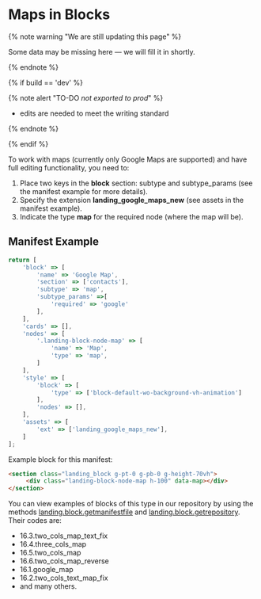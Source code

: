 # Maps in Blocks

{% note warning "We are still updating this page" %}

Some data may be missing here — we will fill it in shortly.

{% endnote %}

{% if build == 'dev' %}

{% note alert "TO-DO _not exported to prod_" %}

- edits are needed to meet the writing standard

{% endnote %}

{% endif %}

To work with maps (currently only Google Maps are supported) and have full editing functionality, you need to:

1. Place two keys in the **block** section: subtype and subtype_params (see the manifest example for more details).
2. Specify the extension **landing_google_maps_new** (see assets in the manifest example).
3. Indicate the type **map** for the required node (where the map will be).

## Manifest Example

```js
return [
    'block' => [
        'name' => 'Google Map',
        'section' => ['contacts'],
        'subtype' => 'map',
        'subtype_params' =>[
            'required' => 'google'
        ],
    ],
    'cards' => [],
    'nodes' => [
        '.landing-block-node-map' => [
            'name' => 'Map',
            'type' => 'map',
        ]
    ],
    'style' => [
        'block' => [
            'type' => ['block-default-wo-background-vh-animation']
        ],
        'nodes' => [],
    ],
    'assets' => [
        'ext' => ['landing_google_maps_new'],
    ]
];
```

Example block for this manifest:

```html
<section class="landing_block g-pt-0 g-pb-0 g-height-70vh">
     <div class="landing-block-node-map h-100" data-map></div>
</section>
```

You can view examples of blocks of this type in our repository by using the methods [landing.block.getmanifestfile](../methods/landing-block-get-manifest-file.md) and [landing.block.getrepository](../methods/landing-block-get-repository.md). Their codes are:
- 16.3.two_cols_map_text_fix
- 16.4.three_cols_map
- 16.5.two_cols_map
- 16.6.two_cols_map_reverse
- 16.1.google_map
- 16.2.two_cols_text_map_fix
- and many others.